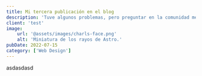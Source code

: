 ```yaml
---
title: Mi tercera publicación en el blog
description: 'Tuve algunos problemas, pero preguntar en la comunidad me ayudó mucho.'
client: 'test'
image:
    url: '@assets/images/charls-face.png'
    alt: 'Miniatura de los rayos de Astro.'
pubDate: 2022-07-15
category: ['Web Design']
---
```


asdasdasd
